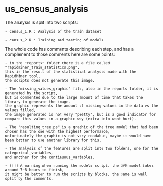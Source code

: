 # us_census_analysis


The analysis is split into two scripts:


	- census_1.R : Analysis of the train dataset
	
	- census_2.R : Training and testing of models
	

The whole code has comments describing each step, and has a complement to those comments here are some points:


	- in the "reports" folder there is a file called "rapidminer_train_statistics.png", 
	this is the result of the statistical analysis made with the RapidMiner tool, 
	the scripts does not generate this image.

	- The "missing_values_graphic" file, also in the reports folder, it is generated by the script, 
	but is commented due to the large amount of time that takes the library to generate the image,
	the graphic represents the amount of missing values in the data vs the values filled,
	the image generated is not very "pretty", but is a good indicator for compare this values in a graphic way (extra info wont hurt).

	- The "resulting_tree.ps" is a graphic of the tree model that had been chosen has the one with the highest performance,
	unfortunately the graphic is not very readable, maybe it would have been better to use another library for this.

	- The analysis of the features are split into two folders, one for the categorical_variables, 
	and another for the continuous_variables.

	- !!!! A warning when running the models script: the SVM model takes around 7~8 hours to finish,
	it might be better to run the scripts by blocks, the same is well split by the comments.
